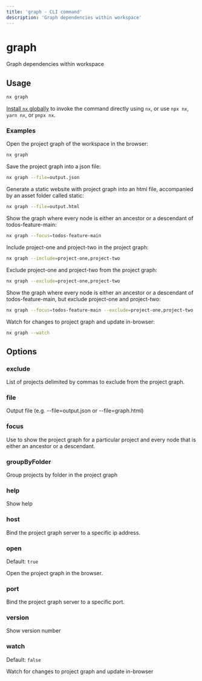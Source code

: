 ```yaml
---
title: 'graph - CLI command'
description: 'Graph dependencies within workspace'
---
```


# graph

Graph dependencies within workspace

## Usage

```bash
nx graph
```

[Install `nx` globally](/getting-started/nx-setup#install-nx) to invoke the command directly using `nx`, or use `npx nx`, `yarn nx`, or `pnpx nx`.

### Examples

Open the project graph of the workspace in the browser:

```bash
nx graph
```

Save the project graph into a json file:

```bash
nx graph --file=output.json
```

Generate a static website with project graph into an html file, accompanied by an asset folder called static:

```bash
nx graph --file=output.html
```

Show the graph where every node is either an ancestor or a descendant of todos-feature-main:

```bash
nx graph --focus=todos-feature-main
```

Include project-one and project-two in the project graph:

```bash
nx graph --include=project-one,project-two
```

Exclude project-one and project-two from the project graph:

```bash
nx graph --exclude=project-one,project-two
```

Show the graph where every node is either an ancestor or a descendant of todos-feature-main, but exclude project-one and project-two:

```bash
nx graph --focus=todos-feature-main --exclude=project-one,project-two
```

Watch for changes to project graph and update in-browser:

```bash
nx graph --watch
```

## Options

### exclude

List of projects delimited by commas to exclude from the project graph.

### file

Output file (e.g. --file=output.json or --file=graph.html)

### focus

Use to show the project graph for a particular project and every node that is either an ancestor or a descendant.

### groupByFolder

Group projects by folder in the project graph

### help

Show help

### host

Bind the project graph server to a specific ip address.

### open

Default: `true`

Open the project graph in the browser.

### port

Bind the project graph server to a specific port.

### version

Show version number

### watch

Default: `false`

Watch for changes to project graph and update in-browser
